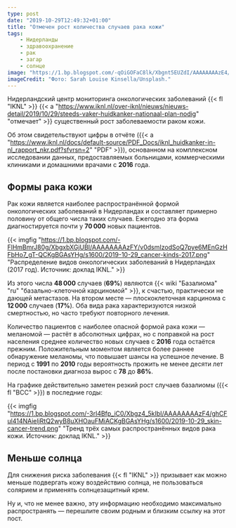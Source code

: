 ```yaml
---
type: post
date: "2019-10-29T12:49:32+01:00"
title: "Отмечен рост количества случаев рака кожи"
tags:
    - Нидерланды
    - здравоохранение
    - рак
    - загар
    - солнце
image: "https://1.bp.blogspot.com/-qOiGOFaC8lk/Xbgnt5EUZdI/AAAAAAAAzE4/23R2yh7IkNECHFdPh9liBmJOu44bwMUIQCKgBGAsYHg/s1600/2019-10-29_sunbathing.w.jpg"
imageCredit: "Фото: Sarah Louise Kinsella/Unsplash."
---
```


Нидерландский центр мониторинга онкологических заболеваний {{< fl "IKNL" >}} {{< a "https://www.iknl.nl/over-iknl/nieuws/nieuws-detail/2019/10/29/steeds-vaker-huidkanker-nationaal-plan-nodig" "отмечает" >}} существенный рост заболеваемости раком кожи.

<!--more-->

Об этом свидетельствуют цифры в отчёте ({{< a "https://www.iknl.nl/docs/default-source/PDF_Docs/iknl_huidkanker-in-nl_rapport_nkr.pdf?sfvrsn=2" "PDF" >}}), основанном на комплексном исследовании данных, предоставляемых больницами, коммерческими клиниками и домашними врачами с **2016** года.

## Формы рака кожи

Рак кожи является наиболее распространённой формой онкологических заболеваний в Нидерландах и составляет примерно половину от общего числа таких случаев. Ежегодно эта форма диагностируется почти у **70 000** новых пациентов.

{{< imgfig "https://1.bp.blogspot.com/-FlHmBmrJ80g/XbgxbXGjUBI/AAAAAAAAzFY/v0dsmIzodSoQ7pye6MEnGzHFbHo7_gT-QCKgBGAsYHg/s1600/2019-10-29_cancer-kinds-2017.png" "Распределение видов онкологических заболеваний в Нидерландах (2017 год). Источник: доклад IKNL." >}}

Из этого числа **48 000** случаев (**69%**) являются {{< wiki "Базалиома" "ru" "базально-клеточной карциномой" >}}, к счастью, практически не дающей метастазов. На втором месте — плоскоклеточная карцинома с **12 000** случаев (**17%**). Оба вида рака характеризуются низкой смертностью, но часто требуют повторного лечения.

Количество пациентов с наиболее опасной формой рака кожи — меланомой — растёт в абсолютных цифрах, но с поправкой на рост населения среднее количество новых случаев с **2016** года остаётся прежним. Положительным моментом является более раннее обнаружение меланомы, что повышает шансы на успешное лечение. В период с **1991** по **2010** годы вероятность прожить не менее десяти лет после постановки диагноза вырос с **78** до **86%**.

На графике действительно заметен резкий рост случаев базалиомы ({{< fl "BCC" >}}) в последние годы:

{{< imgfig "https://1.bp.blogspot.com/-3rl4Bfp_iC0/Xbgz4_5kIbI/AAAAAAAAzF4/ghCFul414NAieljRtQ2wyB8uXHOauFMiACKgBGAsYHg/s1600/2019-10-29_skin-cancer-trend.png" "Тренд трёх самых распространённых видов рака кожи. Источник: доклад IKNL." >}}

## Меньше солнца

Для снижения риска заболевания {{< fl "IKNL" >}} призывает как можно меньше подвергать кожу воздействию солнца, не пользоваться солярием и применять солнцезащитный крем.

Ну и, что не менее важно, эту информацию необходимо максимально распространять — перешлите своим родным и близким ссылку на этот пост.